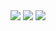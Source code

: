 <div>
<img src="https://upload.wikimedia.org/wikipedia/commons/d/d3/Zxcursed.gif"/>
<img src="https://upload.wikimedia.org/wikipedia/commons/d/d3/Zxcursed.gif"/>
<img src="https://upload.wikimedia.org/wikipedia/commons/d/d3/Zxcursed.gif"/>
</div>

<!--
**ilyaistomin789/ilyaistomin789** is a ✨ _special_ ✨ repository because its `README.md` (this file) appears on your GitHub profile.

Here are some ideas to get you started:

- 🔭 I’m currently working on ...
- 🌱 I’m currently learning ...
- 👯 I’m looking to collaborate on ...
- 🤔 I’m looking for help with ...
- 💬 Ask me about ...
- 📫 How to reach me: ...
- 😄 Pronouns: ...
- ⚡ Fun fact: ...
-->
